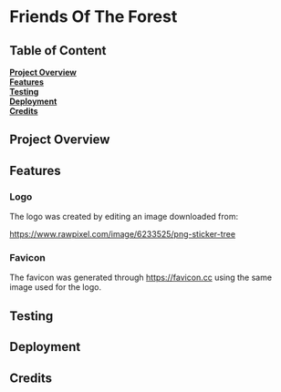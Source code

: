 # Friends Of The Forest

## Table of Content
**[Project Overview](#project-overview)**<br>
**[Features](#features)**<br>
**[Testing](#testing)**<br>
**[Deployment](#deployment)**<br>
**[Credits](#credits)**<br>

## Project Overview

## Features

### Logo

The logo was created by editing an image downloaded from:

https://www.rawpixel.com/image/6233525/png-sticker-tree

### Favicon

The favicon was generated through https://favicon.cc using the same image used for the logo.

## Testing

## Deployment

## Credits


